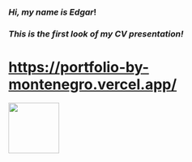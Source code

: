 ### *Hi, my name is Edgar*!
### *This is the first look of my CV presentation!*
# https://portfolio-by-montenegro.vercel.app/

<img src = '/src/Images/portfolio.jpeg' height = '100px'>
